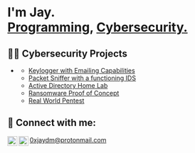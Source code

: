 <h1>I'm Jay. <br/><a href="https://github.com/jjaydm">Programming</a>, <a href="https://www.linkedin.com/in/jay-mclain-8147ab281">Cybersecurity.</a>

<h2>👨‍💻 Cybersecurity Projects</h2>

- <b></b>
  - [Keylogger with Emailing Capabilities](https://github.com/jjaydm/keylogger)
  - [Packet Sniffer with a functioning IDS](https://github.com/jjaydm/)
  - [Active Directory Home Lab](https://github.com/jjaydm/)
  - [Ransomware Proof of Concept](https://github.com/jjaydm/)
  - [Real World Pentest](https://github.com/jjaydm/)
 



<h2> 🤳 Connect with me:</h2>

[<img align="left" alt="Jay | Twitter" width="22px" src="https://cdn.jsdelivr.net/npm/simple-icons@v3/icons/twitter.svg" />][twitter]
[<img align="left" alt="Jay | LinkedIn" width="22px" src="https://cdn.jsdelivr.net/npm/simple-icons@v3/icons/linkedin.svg" />][linkedin]
</b>0xjaydm@protonmail.com</b> 


[twitter]: https://twitter.com/0xjaydm
[linkedin]: https://www.linkedin.com/in/jay-mclain-8147ab281/
[email]: 0xjaydm@protonmail.com

